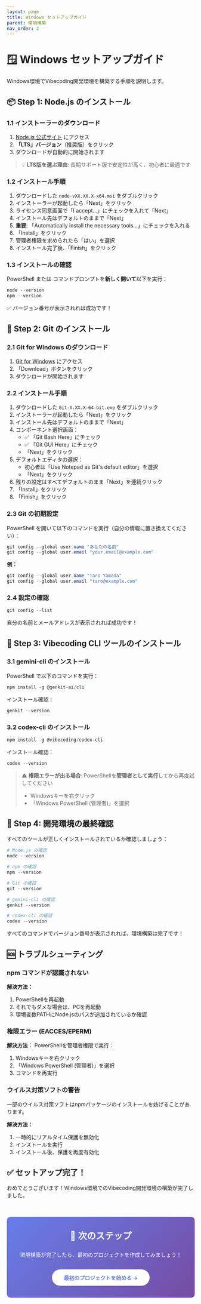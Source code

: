 ```yaml
---
layout: page
title: Windows セットアップガイド
parent: 環境構築
nav_order: 2
---
```


# 🪟 Windows セットアップガイド

Windows環境でVibecoding開発環境を構築する手順を説明します。

## 📦 Step 1: Node.js のインストール

### 1.1 インストーラーのダウンロード

1. [Node.js 公式サイト](https://nodejs.org/) にアクセス
2. **「LTS」バージョン**（推奨版）をクリック
3. ダウンロードが自動的に開始されます

> 💡 **LTS版を選ぶ理由**: 長期サポート版で安定性が高く、初心者に最適です

### 1.2 インストール手順

1. ダウンロードした `node-vXX.XX.X-x64.msi` をダブルクリック
2. インストーラーが起動したら「Next」をクリック
3. ライセンス同意画面で「I accept...」にチェックを入れて「Next」
4. インストール先はデフォルトのままで「Next」
5. **重要**: 「Automatically install the necessary tools...」にチェックを入れる
6. 「Install」をクリック
7. 管理者権限を求められたら「はい」を選択
8. インストール完了後、「Finish」をクリック

### 1.3 インストールの確認

PowerShell または コマンドプロンプトを**新しく開いて**以下を実行：

```powershell
node --version
npm --version
```

✅ バージョン番号が表示されれば成功です！

## 🔧 Step 2: Git のインストール

### 2.1 Git for Windows のダウンロード

1. [Git for Windows](https://git-scm.com/download/win) にアクセス
2. 「Download」ボタンをクリック
3. ダウンロードが開始されます

### 2.2 インストール手順

1. ダウンロードした `Git-X.XX.X-64-bit.exe` をダブルクリック
2. インストーラーが起動したら「Next」をクリック
3. インストール先はデフォルトのままで「Next」
4. コンポーネント選択画面：
   - ✅ 「Git Bash Here」にチェック
   - ✅ 「Git GUI Here」にチェック
   - 「Next」をクリック
5. デフォルトエディタの選択：
   - 初心者は「Use Notepad as Git's default editor」を選択
   - 「Next」をクリック
6. 残りの設定はすべてデフォルトのまま「Next」を連続クリック
7. 「Install」をクリック
8. 「Finish」をクリック

### 2.3 Git の初期設定

PowerShell を開いて以下のコマンドを実行（自分の情報に置き換えてください）：

```powershell
git config --global user.name "あなたの名前"
git config --global user.email "your.email@example.com"
```

**例：**
```powershell
git config --global user.name "Taro Yamada"
git config --global user.email "taro@example.com"
```

### 2.4 設定の確認

```powershell
git config --list
```

自分の名前とメールアドレスが表示されれば成功です！

## 🚀 Step 3: Vibecoding CLI ツールのインストール

### 3.1 gemini-cli のインストール

PowerShell で以下のコマンドを実行：

```powershell
npm install -g @genkit-ai/cli
```

インストール確認：
```powershell
genkit --version
```

### 3.2 codex-cli のインストール

```powershell
npm install -g @vibecoding/codex-cli
```

インストール確認：
```powershell
codex --version
```

> ⚠️ **権限エラーが出る場合**: PowerShellを**管理者として実行**してから再度試してください
> - Windowsキーを右クリック
> - 「Windows PowerShell (管理者)」を選択

## 🎨 Step 4: 開発環境の最終確認

すべてのツールが正しくインストールされているか確認しましょう：

```powershell
# Node.js の確認
node --version

# npm の確認
npm --version

# Git の確認
git --version

# gemini-cli の確認
genkit --version

# codex-cli の確認
codex --version
```

すべてのコマンドでバージョン番号が表示されれば、環境構築は完了です！

## 🆘 トラブルシューティング

### npm コマンドが認識されない

**解決方法：**
1. PowerShellを再起動
2. それでもダメな場合は、PCを再起動
3. 環境変数PATHにNode.jsのパスが追加されているか確認

### 権限エラー (EACCES/EPERM)

**解決方法：**
PowerShellを管理者権限で実行：
1. Windowsキーを右クリック
2. 「Windows PowerShell (管理者)」を選択
3. コマンドを再実行

### ウイルス対策ソフトの警告

一部のウイルス対策ソフトはnpmパッケージのインストールを妨げることがあります。

**解決方法：**
1. 一時的にリアルタイム保護を無効化
2. インストールを実行
3. インストール後、保護を再度有効化

## ✅ セットアップ完了！

おめでとうございます！Windows環境でのVibecoding開発環境の構築が完了しました。

<div class="next-step-box">
  <h3>🎯 次のステップ</h3>
  <p>環境構築が完了したら、最初のプロジェクトを作成してみましょう！</p>
  <a href="{{ site.baseurl }}/getting-started/first-project" class="start-button">
    最初のプロジェクトを始める →
  </a>
</div>

<style>
.next-step-box {
  background: linear-gradient(135deg, #667eea 0%, #764ba2 100%);
  color: white;
  padding: 2rem;
  border-radius: 10px;
  margin-top: 3rem;
  text-align: center;
}

.next-step-box h3 {
  margin-top: 0;
  font-size: 1.5rem;
}

.start-button {
  display: inline-block;
  background-color: white;
  color: #667eea;
  padding: 0.75rem 2rem;
  border-radius: 25px;
  text-decoration: none;
  font-weight: bold;
  margin-top: 1rem;
  transition: transform 0.3s;
}

.start-button:hover {
  transform: translateY(-2px);
}
</style>